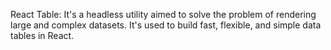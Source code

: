 React Table: It's a headless utility aimed to solve the problem of rendering large and complex datasets. It's used to build fast, flexible, and simple data tables in React.